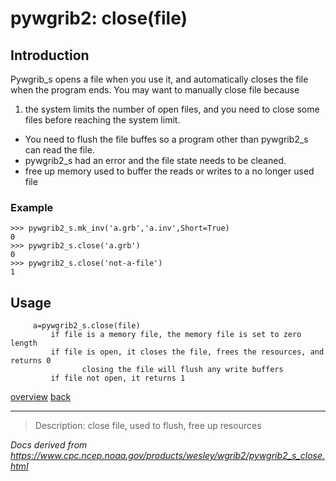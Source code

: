 # pywgrib2: close(file)

## Introduction

Pywgrib_s opens a file when you use it, and automatically closes
the file when the program ends. You may want to manually close file
because

1. the system limits the number of open files, and you
   need to close some files before reaching the system limit.

- You need to flush the file buffes so a program other than pywgrib2_s
  can read the file.
- pywgrib2_s had an error and the file state needs to be cleaned.
- free up memory used to buffer the reads or writes to a no longer used file

### Example

```
>>> pywgrib2_s.mk_inv('a.grb','a.inv',Short=True)
0
>>> pywgrib2_s.close('a.grb')
0
>>> pywgrib2_s.close('not-a-file')
1
```

## Usage

```
     a=pywgrib2_s.close(file)
         if file is a memory file, the memory file is set to zero length
         if file is open, it closes the file, frees the resources, and returns 0
                closing the file will flush any write buffers
         if file not open, it returns 1
```

[overview](./pywgrib2_s.md)
[back](./pywgrib2_s_write.md)

---

> Description: close file, used to flush, free up resources

_Docs derived from <https://www.cpc.ncep.noaa.gov/products/wesley/wgrib2/pywgrib2_s_close.html>_
